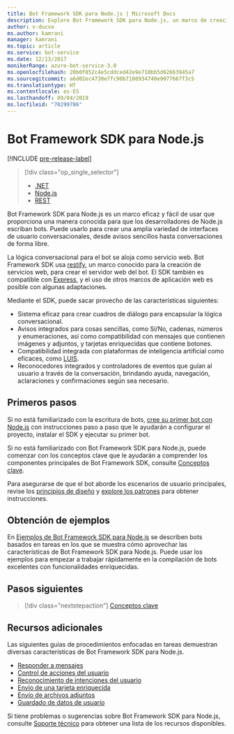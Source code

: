 ```yaml
---
title: Bot Framework SDK para Node.js | Microsoft Docs
description: Explore Bot Framework SDK para Node.js, un marco de creación de bots eficaz y fácil de usar.
author: v-ducvo
ms.author: kamrani
manager: kamrani
ms.topic: article
ms.service: bot-service
ms.date: 12/13/2017
monikerRange: azure-bot-service-3.0
ms.openlocfilehash: 20b0f852c4e5cddced42e9e710bb5d62663945a7
ms.sourcegitcommit: a6d02ec4738e7fc90b7108934740e9077667f3c5
ms.translationtype: HT
ms.contentlocale: es-ES
ms.lasthandoff: 09/04/2019
ms.locfileid: "70299786"
---
```

# <a name="bot-framework-sdk-for-nodejs"></a>Bot Framework SDK para Node.js

[!INCLUDE [pre-release-label](../includes/pre-release-label-v3.md)]

> [!div class="op_single_selector"]
> - [.NET](../dotnet/bot-builder-dotnet-overview.md)
> - [Node.js](../nodejs/bot-builder-nodejs-overview.md)
> - [REST](../rest-api/bot-framework-rest-overview.md)

Bot Framework SDK para Node.js es un marco eficaz y fácil de usar que proporciona una manera conocida para que los desarrolladores de Node.js escriban bots.
Puede usarlo para crear una amplia variedad de interfaces de usuario conversacionales, desde avisos sencillos hasta conversaciones de forma libre.

La lógica conversacional para el bot se aloja como servicio web. Bot Framework SDK usa <a href="http://restify.com">restify</a>, un marco conocido para la creación de servicios web, para crear el servidor web del bot. El SDK también es compatible con <a href="http://expressjs.com/">Express</a>, y el uso de otros marcos de aplicación web es posible con algunas adaptaciones. 

Mediante el SDK, puede sacar provecho de las características siguientes: 

- Sistema eficaz para crear cuadros de diálogo para encapsular la lógica conversacional.
- Avisos integrados para cosas sencillas, como Sí/No, cadenas, números y enumeraciones, así como compatibilidad con mensajes que contienen imágenes y adjuntos, y tarjetas enriquecidas que contiene botones.
- Compatibilidad integrada con plataformas de inteligencia artificial como eficaces, como <a href="http://luis.ai" target="_blank">LUIS</a>.
- Reconocedores integrados y controladores de eventos que guían al usuario a través de la conversación, brindando ayuda, navegación, aclaraciones y confirmaciones según sea necesario.

## <a name="get-started"></a>Primeros pasos

Si no está familiarizado con la escritura de bots, [cree su primer bot con Node.js](bot-builder-nodejs-quickstart.md) con instrucciones paso a paso que le ayudarán a configurar el proyecto, instalar el SDK y ejecutar su primer bot. 

Si no está familiarizado con Bot Framework SDK para Node.js, puede comenzar con los conceptos clave que le ayudarán a comprender los componentes principales de Bot Framework SDK, consulte [Conceptos clave](bot-builder-nodejs-concepts.md).

Para asegurarse de que el bot aborde los escenarios de usuario principales, revise los [principios de diseño](../bot-service-design-principles.md) y [explore los patrones](../bot-service-design-pattern-task-automation.md) para obtener instrucciones.

## <a name="get-samples"></a>Obtención de ejemplos

En [Ejemplos de Bot Framework SDK para Node.js](bot-builder-nodejs-samples.md) se describen bots basados en tareas en los que se muestra cómo aprovechar las características de Bot Framework SDK para Node.js. Puede usar los ejemplos para empezar a trabajar rápidamente en la compilación de bots excelentes con funcionalidades enriquecidas.

## <a name="next-steps"></a>Pasos siguientes
> [!div class="nextstepaction"]
> [Conceptos clave](bot-builder-nodejs-concepts.md)

## <a name="additional-resources"></a>Recursos adicionales

Las siguientes guías de procedimientos enfocadas en tareas demuestran diversas características de Bot Framework SDK para Node.js.

* [Responder a mensajes](bot-builder-nodejs-use-default-message-handler.md)
* [Control de acciones del usuario](bot-builder-nodejs-dialog-actions.md)
* [Reconocimiento de intenciones del usuario](bot-builder-nodejs-recognize-intent-messages.md)
* [Envío de una tarjeta enriquecida](bot-builder-nodejs-send-rich-cards.md)
* [Envío de archivos adjuntos](bot-builder-nodejs-send-receive-attachments.md)
* [Guardado de datos de usuario](bot-builder-nodejs-save-user-data.md)


Si tiene problemas o sugerencias sobre Bot Framework SDK para Node.js, consulte [Soporte técnico](../bot-service-resources-links-help.md) para obtener una lista de los recursos disponibles. 


[DesignGuide]: ../bot-service-design-principles.md 
[DesignPatterns]: ../bot-service-design-pattern-task-automation.md 
[HowTo]: bot-builder-nodejs-use-default-message-handler.md 
